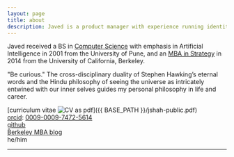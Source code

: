 ```yaml
---
layout: page
title: about
description: Javed is a product manager with experience running identity assurance and access management product portfolios for startups. He is a BS in Computer Engineering from University of Pune and holds an MBA from UC Berkeley.
---
```


Javed received a BS in [Computer Science](http://www.unipune.ac.in/dept/science/computer_science/default.htm) with emphasis in Artificial Intelligence in 2001 from the University of Pune, and an [MBA in Strategy](https://haas.berkeley.edu/) in 2014 from the
University of California, Berkeley.

"Be curious."
The cross-disciplinary duality of Stephen Hawking’s eternal words and the Hindu philosophy of seeing the universe as intricately entwined with our inner selves guides my personal philosophy in life and career.


[curriculum vitae ![CV as pdf](icons16/pdf-icon.png)]({{ BASE_PATH }}/jshah-public.pdf)<br/>
[orcid](https://orcid.org): [0009-0009-7472-5614](https://orcid.org/0009-0009-7472-5614)<br/>
[github](https://github.com/javedmshah)<br/>
[Berkeley MBA blog](https://theberkeleymba.org) <br/>
he/him

---
